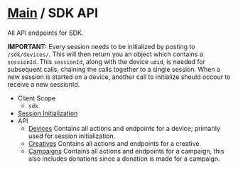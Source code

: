 [Main](https://github.com/Causemo/api-doc/blob/master/README.md) / SDK API
====================
All API endpoints for SDK. 

**IMPORTANT:** Every session needs to be initialized by posting to `/sdk/devices/`. This will then return you an object which contains a `sessionId`. This `sessionId`, along with the device `udid`, is needed for subsequent calls, chaining the calls together to a single session. When a new session is started on a device, another call to initialize should occour to receive a new sessionId.

- Client Scope
  - `sdk`
- [Session Initialization](https://github.com/Causemo/api-doc/blob/master/sections/api/1/sdk/devices.md#sdkdevices) 
- API 
  - [Devices](https://github.com/Causemo/api-doc/blob/master/sections/api/1/sdk/devices.md) Contains all actions and endpoints for a device; primarily used for session initialization. 
  - [Creatives](https://github.com/Causemo/api-doc/blob/master/sections/api/1/sdk/creatives.md) Contains all actions and endpoints for a creative.
  - [Campaigns](https://github.com/Causemo/api-doc/blob/master/sections/api/1/sdk/campaigns.md) Contains all actions and endpoints for a campaign, this also includes donations since a donation is made for a campaign. 

